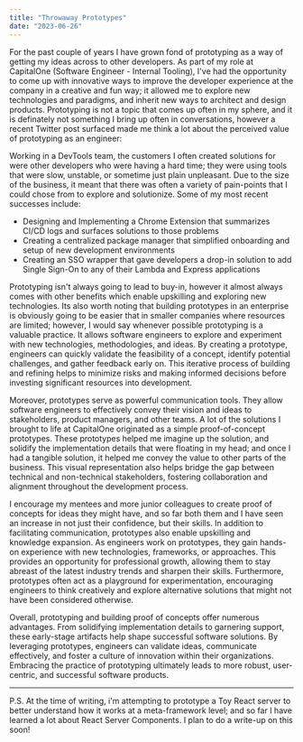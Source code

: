 ```yaml
---
title: "Throwaway Prototypes"
date: "2023-06-26"
---
```


For the past couple of years I have grown fond of prototyping as a way of getting my ideas across to other developers. As part of my role at CapitalOne (Software Engineer - Internal Tooling), I've had the opportunity to come up with innovative ways to improve the developer experience at the company in a creative and fun way; it allowed me to explore new technologies and paradigms, and inherit new ways to architect and design products. Prototyping is not a topic that comes up often in my sphere, and it is definately not something I bring up often in conversations, however a recent Twitter post surfaced made me think a lot about the perceived value of prototyping as an engineer: 

<Tweet id="1670411055296544773"></Tweet>

Working in a DevTools team, the customers I often created solutions for were other developers who were having a hard time; they were using tools that were slow, unstable, or sometime just plain unpleasant. Due to the size of the business, it meant that there was often a variety of pain-points that I could chose from to explore and solutionize. Some of my most recent successes include:
  - Designing and Implementing a Chrome Extension that summarizes CI/CD logs and surfaces solutions to those problems
  - Creating a centralized package manager that simplified onboarding and setup of new development environments
  - Creating an SSO wrapper that gave developers a drop-in solution to add Single Sign-On to any of their Lambda and Express applications


Prototyping isn't always going to lead to buy-in, however it almost always comes with other benefits which enable upskilling and exploring new technologies. Its also worth noting that building prototypes in an enterprise is obviously going to be easier that in smaller companies where resources are limited; however, I would say whenever possible prototyping is a valuable practice. It allows software engineers to explore and experiment with new technologies, methodologies, and ideas. By creating a prototype, engineers can quickly validate the feasibility of a concept, identify potential challenges, and gather feedback early on. This iterative process of building and refining helps to minimize risks and making informed decisions before investing significant resources into development.

Moreover, prototypes serve as powerful communication tools. They allow software engineers to effectively convey their vision and ideas to stakeholders, product managers, and other teams. A lot of the solutions I brought to life at CapitalOne originated as a simple proof-of-concept prototypes. These prototypes helped me imagine up the solution, and solidify the implementation details that were floating in my head; and once I had a tangible solution, it helped me convey the value to other parts of the business. This visual representation also helps bridge the gap between technical and non-technical stakeholders, fostering collaboration and alignment throughout the development process.

I encourage my mentees and more junior colleagues to create proof of concepts for ideas they might have, and so far both them and I have seen an increase in not just their confidence, but their skills. In addition to facilitating communication, prototypes also enable upskilling and knowledge expansion. As engineers work on prototypes, they gain hands-on experience with new technologies, frameworks, or approaches. This provides an opportunity for professional growth, allowing them to stay abreast of the latest industry trends and sharpen their skills. Furthermore, prototypes often act as a playground for experimentation, encouraging engineers to think creatively and explore alternative solutions that might not have been considered otherwise.

Overall, prototyping and building proof of concepts offer numerous advantages. From solidifying implementation details to garnering support, these early-stage artifacts help shape successful software solutions. By leveraging prototypes, engineers can validate ideas, communicate effectively, and foster a culture of innovation within their organizations. Embracing the practice of prototyping ultimately leads to more robust, user-centric, and successful software products.


---

P.S. At the time of writing, i'm attempting to prototype a <Abbr link="https://github.com/daryl-cecile/corai" >Toy React server</Abbr> to better understand how it works at a meta-framework level; and so far I have learned a lot about React Server Components. I plan to do a write-up on this soon!